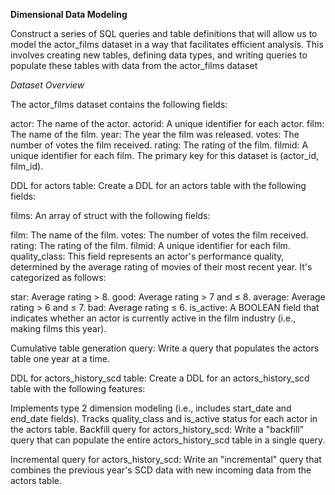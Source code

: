 **Dimensional Data Modeling**

Construct a series of SQL queries and table definitions that will allow us to model the actor_films dataset 
in a way that facilitates efficient analysis. This involves creating new tables, defining data types, and writing
queries to populate these tables with data from the actor_films dataset

*Dataset Overview*

The actor_films dataset contains the following fields:

actor: The name of the actor.
actorid: A unique identifier for each actor.
film: The name of the film.
year: The year the film was released.
votes: The number of votes the film received.
rating: The rating of the film.
filmid: A unique identifier for each film.
The primary key for this dataset is (actor_id, film_id).


DDL for actors table: Create a DDL for an actors table with the following fields:

films: An array of struct with the following fields:

film: The name of the film.
votes: The number of votes the film received.
rating: The rating of the film.
filmid: A unique identifier for each film.
quality_class: This field represents an actor's performance quality, determined by the average rating of movies of their most recent year. It's categorized as follows:

star: Average rating > 8.
good: Average rating > 7 and ≤ 8.
average: Average rating > 6 and ≤ 7.
bad: Average rating ≤ 6.
is_active: A BOOLEAN field that indicates whether an actor is currently active in the film industry (i.e., making films this year).

Cumulative table generation query: Write a query that populates the actors table one year at a time.

DDL for actors_history_scd table: Create a DDL for an actors_history_scd table with the following features:

Implements type 2 dimension modeling (i.e., includes start_date and end_date fields).
Tracks quality_class and is_active status for each actor in the actors table.
Backfill query for actors_history_scd: Write a "backfill" query that can populate the entire actors_history_scd table in a single query.

Incremental query for actors_history_scd: Write an "incremental" query that combines the previous year's SCD data with new incoming data from the actors table.


